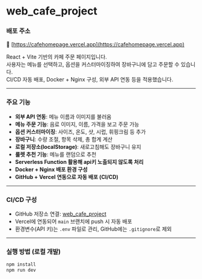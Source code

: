 # web_cafe_project

### 배포 주소

🔗 [https://cafehomepage.vercel.app](https://cafehomepage.vercel.app)


React + Vite 기반의 카페 주문 페이지입니다.  
사용자는 메뉴를 선택하고, 옵션을 커스터마이징하여 장바구니에 담고 주문할 수 있습니다.  
CI/CD 자동 배포, Docker + Nginx 구성, 외부 API 연동 등을 적용했습니다.

---

### 주요 기능

-  **외부 API 연동**: 메뉴 이름과 이미지를 불러옴
-  **메뉴 주문 기능**: 음료 이미지, 이름, 가격을 보고 주문 가능
-  **옵션 커스터마이징**: 사이즈, 온도, 샷, 시럽, 휘핑크림 등 추가
-  **장바구니**: 수량 조절, 항목 삭제, 총 합계 계산
-  **로컬 저장소(localStorage)**: 새로고침해도 장바구니 유지
-  **룰렛 추천 기능**: 메뉴를 랜덤으로 추천
-  **Serverless Function 활용해 api키 노출되지 않도록 처리** 
-  **Docker + Nginx 배포 환경 구성**
-  **GitHub + Vercel 연동으로 자동 배포 (CI/CD)**

---

### CI/CD 구성

- GitHub 저장소 연결: [web_cafe_project](https://github.com/eunwoo031217/web_cafe_project)
- Vercel에 연동되어 `main` 브랜치에 push 시 자동 배포
- 환경변수(API 키)는 `.env` 파일로 관리, GitHub에는 `.gitignore`로 제외

---

### 실행 방법 (로컬 개발)

```bash
npm install
npm run dev